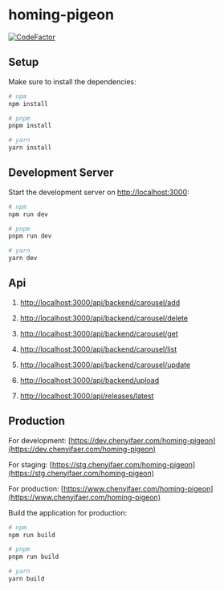 # homing-pigeon

[![CodeFactor](https://www.codefactor.io/repository/github/cyf/homing-pigeon-dev/badge)](https://www.codefactor.io/repository/github/cyf/homing-pigeon-dev)

## Setup

Make sure to install the dependencies:

```bash
# npm
npm install

# pnpm
pnpm install

# yarn
yarn install
```

## Development Server

Start the development server on [http://localhost:3000](http://localhost:3000):

```bash
# npm
npm run dev

# pnpm
pnpm run dev

# yarn
yarn dev
```

## Api

1. [http://localhost:3000/api/backend/carousel/add](http://localhost:3000/api/backend/carousel/add)

2. [http://localhost:3000/api/backend/carousel/delete](http://localhost:3000/api/backend/carousel/delete)

3. [http://localhost:3000/api/backend/carousel/get](http://localhost:3000/api/backend/carousel/get)

4. [http://localhost:3000/api/backend/carousel/list](http://localhost:3000/api/backend/carousel/list)

5. [http://localhost:3000/api/backend/carousel/update](http://localhost:3000/api/backend/carousel/update)

6. [http://localhost:3000/api/backend/upload](http://localhost:3000/api/backend/upload)

7. [http://localhost:3000/api/releases/latest](http://localhost:3000/api/releases/latest)


## Production

For development: [https://dev.chenyifaer.com/homing-pigeon](https://dev.chenyifaer.com/homing-pigeon)

For staging: [https://stg.chenyifaer.com/homing-pigeon](https://stg.chenyifaer.com/homing-pigeon)

For production: [https://www.chenyifaer.com/homing-pigeon](https://www.chenyifaer.com/homing-pigeon)

Build the application for production:

```bash
# npm
npm run build

# pnpm
pnpm run build

# yarn
yarn build
```
